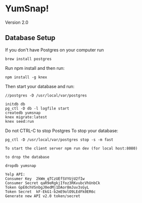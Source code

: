 # YumSnap!
Version 2.0

## Database Setup

If you don't have Postgres on your computer run
```
brew install postgres
```
Run npm install
and then run:
```
npm install -g knex
```
Then start your database and run:
```
//postgres -D /usr/local/var/postgres

initdb db
pg_ctl -D db -l logfile start
createdb yumsnap
knex migrate:latest
knex seed:run
```
Do not CTRL-C to stop Postgres
To stop your database:
```
pg_ctl -D /usr/local/var/postgres stop -s -m fast

To start the client server npm run dev (for local host:8080)

to drop the database

dropdb yumsnap

Yelp API:
Consumer Key  2kWm_qTCzUEfSVYUjU2fIw
Consumer Secret qaR9eRgkjIfoz3RKvubcVhUnbCk
Token GpE0chVSnbgJ0edMj1DAor8mJuv3sGyL
Token Secret  kF-EkG1-b2mE9olO9LEdFk0ER6c
Generate new API v2.0 token/secret


